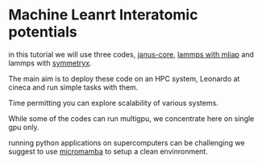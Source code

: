 # Machine Leanrt Interatomic potentials

in this tutorial we will use three codes, [janus-core](https::/github.com/stfc/janus-core), [lammps with mliap](https://www.lammps.org/) and lammps with [symmetryx](https://github.com/wcwitt/symmetrix).

The main aim is to deploy these code on an HPC system, Leonardo at cineca and run simple tasks with them.

Time permitting you can explore scalability of various systems.

While some of the codes can run multigpu, we concentrate here on single gpu only.


running python applications on supercomputers can be challenging we suggest to use [micromamba](https://mamba.readthedocs.io/en/latest/installation/micromamba-installation.html) to setup a clean envinronment.


